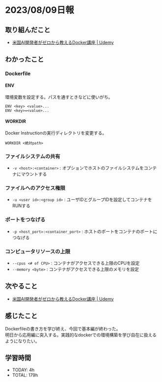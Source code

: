 # 2023/08/09日報
## 取り組んだこと
- [米国AI開発者がゼロから教えるDocker講座 \| Udemy](https://www.udemy.com/course/aidocker/)

## わかったこと
### Dockerfile
#### ENV
環境変数を設定する。パスを通すときなどに使いがち。
```
ENV <key> <value>...
ENV <key>=<value>...
```
#### WORKDIR
Docker Instructionの実行ディレクトリを変更する。
```
WORKDIR <絶対path>
```
### ファイルシステムの共有
- `-v <host>:<container>` : オプションでホストのファイルシステムをコンテナにマウントする

### ファイルへのアクセス権限
- `-u <user id>:<group id>` : ユーザIDとグループIDを設定してコンテナをRUNする

### ポートをつなげる
- `-p <host_port>:<container_port>` : ホストのポートをコンテナのポートにつなげる

### コンピュータリソースの上限
- `--cpus <# of CPU>` : コンテナがアクセスできる上限のCPUを設定
- `--memory <byte>` : コンテナがアクセスできる上限のメモリを設定

## 次やること
- [米国AI開発者がゼロから教えるDocker講座 \| Udemy](https://www.udemy.com/course/aidocker/)

## 感じたこと
Dockerfileの書き方を学び終え、今回で基本編が終わった。  
明日から応用編に突入する。実践的なdockerでの環境構築を学び自在に扱えるようになりたい。  

## 学習時間
- TODAY: 4h
- TOTAL: 179h
